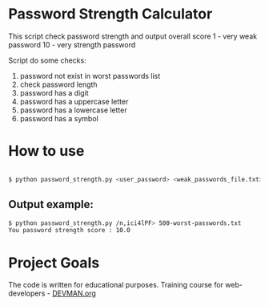 # Password Strength Calculator

This script check password strength and output overall score
1 - very weak password
10 - very strength password

Script do some checks:
1. password not exist in worst passwords list
2. check password length
3. password has a digit
4. password has a uppercase letter
5. password has a lowercase letter
6. password has a symbol

# How to use

```bash

$ python password_strength.py <user_password> <weak_passwords_file.txt>

```

## Output example:

```bash
$ python password_strength.py /n,ici4lPF> 500-worst-passwords.txt
You password strength score : 10.0
```

# Project Goals

The code is written for educational purposes. Training course for web-developers - [DEVMAN.org](https://devman.org)
